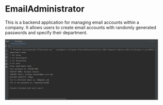 # EmailAdministrator
This is a backend application for managing email accounts within a company. It allows users to create email accounts with randomly generated passwords and specify their department.

![](https://github.com/Sinodass/EmailAdministrator/blob/main/pics/pic0.PNG)
